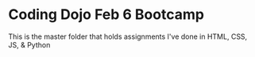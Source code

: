 # Coding Dojo Feb 6 Bootcamp

This is the master folder that holds assignments I've done in HTML, CSS, JS, & Python
